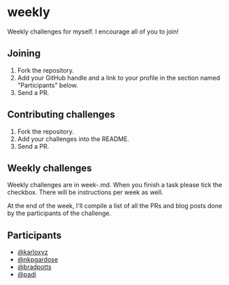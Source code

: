 # weekly

Weekly challenges for myself. I encourage all of you to join!

## Joining
1. Fork the repository.
2. Add your GitHub handle and a link to your profile in the section named "Participants" below.
3. Send a PR.

## Contributing challenges
1. Fork the repository.
2. Add your challenges into the README.
3. Send a PR.

## Weekly challenges
Weekly challenges are in week-<n>.md. When you finish a task please tick the checkbox. There will be instructions per week as well.

At the end of the week, I'll compile a list of all the PRs and blog posts done by the participants of the challenge.

## Participants
- [@karloxyz](https://github.com/karloxyz)
- [@nkpgardose](https://github.com/nkpgardose)
- [@bradpotts](https://github.com/bradpotts)
- [@padi](https://github.com/padi)
